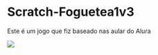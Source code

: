 # Scratch-Foguetea1v3

Este é um jogo que fiz baseado nas aular do Alura

![](https://scratch.mit.edu/projects/888201237)
